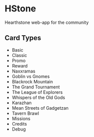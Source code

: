 # HStone

Hearthstone web-app for the community




## Card Types
* Basic
* Classic
* Promo
* Reward
* Naxxramas
* Goblin vs Gnomes
* Blackrock Mountain
* The Grand Tournament
* The League of Explorers
* Whispers of the Old Gods
* Karazhan
* Mean Streets of Gadgetzan
* Tavern Brawl
* Missions
* Credits
* Debug